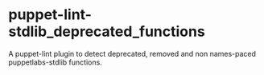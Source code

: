 # puppet-lint-stdlib_deprecated_functions
A puppet-lint plugin to detect deprecated, removed and non names-paced puppetlabs-stdlib functions.
